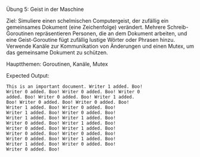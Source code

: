 Übung 5: Geist in der Maschine

Ziel: Simuliere einen schelmischen Computergeist, der zufällig ein gemeinsames Dokument (eine Zeichenfolge) verändert. Mehrere Schreib-Goroutinen repräsentieren Personen, die an dem Dokument arbeiten, und eine Geist-Goroutine fügt zufällig lustige Wörter oder Phrasen hinzu. Verwende Kanäle zur Kommunikation von Änderungen und einen Mutex, um das gemeinsame Dokument zu schützen.

Hauptthemen: Goroutinen, Kanäle, Mutex

Expected Output:
```
This is an important document. Writer 1 added. Boo! 
Writer 0 added. Boo! Writer 0 added. Boo! Writer 0 
added. Boo! Writer 0 added. Boo! Writer 1 added. 
Boo! Writer 0 added. Boo! Writer 0 added. Boo! 
Writer 1 added. Boo! Writer 0 added. Boo! 
Writer 1 added. Boo! Writer 0 added. Boo! 
Writer 1 added. Boo! Writer 1 added. Boo! 
Writer 0 added. Boo! Writer 1 added. Boo! 
Writer 0 added. Boo! Writer 1 added. Boo! 
Writer 0 added. Boo! Writer 0 added. Boo! 
Writer 0 added. Boo! Writer 1 added. Boo! 
Writer 1 added. Boo! Writer 0 added. Boo! 
Writer 0 added. Boo! 

```